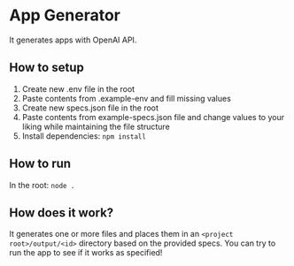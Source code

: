 # App Generator

It generates apps with OpenAI API.

## How to setup

1. Create new .env file in the root
2. Paste contents from .example-env and fill missing values
3. Create new specs.json file in the root
4. Paste contents from example-specs.json file and change values to your liking while maintaining the file structure
5. Install dependencies: `npm install`

## How to run

In the root: `node .`

## How does it work?

It generates one or more files and places them in an `<project root>/output/<id>` directory based on the provided specs. You can try to run the app to see if it works as specified!
